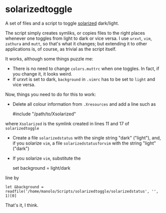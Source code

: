 solarizedtoggle
===============

A set of files and a script to toggle [solarized](http://ethanschoonover.com/solarized) dark/light.

The script simply creates symliks, or copies files to the right places whenever one toggles from light to dark or vice versa. I use `urxvt`, `vim`, `zathura` and `mutt`, so that's what it changes; but extending it to other applications is, of course, as trivial as the script itself.

It works, although some things puzzle me:

* There is no need to change `colors.muttrc` when one toggles. In fact, if you change it, it looks weird.
* If urxvt is set to dark, `background` in `.vimrc` has to be set to `light` and vice versa. 

Now, things you need to do for this to work:

* Delete all colour information from `.Xresources` and add a line such as

    #include "/path/to/Xsolarized"

where `Xsolarized` is the symlink created in lines 11 and 17 of `solarizedtoggle`

* Create a file `solarizedstatus` with the single string "dark" ("light"), and, if you solarize `vim`, a file `solarizedstatusforvim` with the string "light" ("dark")

* If you solarize `vim`, substitute the 

    set background = light/dark

line by

    let &background = readfile('/home/manolo/Scripts/solarizedtoggle/solarizedstatus', '', 1)[0]

That's it, I think. 

